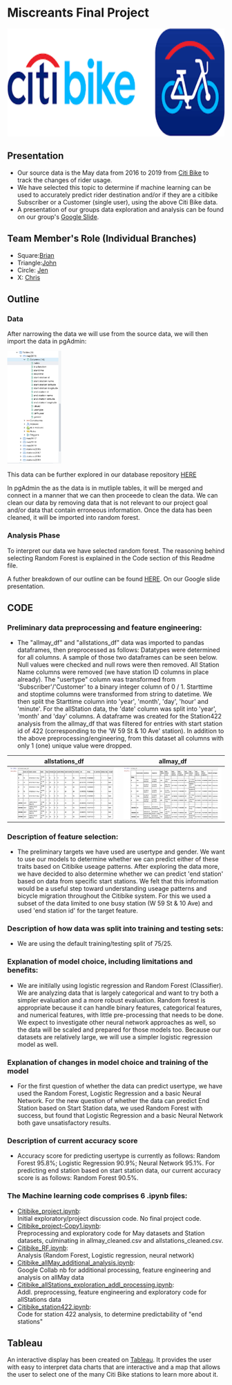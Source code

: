 # Miscreants Final Project #

<img src = "https://github.com/sheepesq/Final_Project/blob/sheepesq_branch/pictures/citibike_img.png" width = "1100" height = "250">



## Presentation ##
- Our source data is the May data from 2016 to 2019 from [Citi Bike](https://s3.amazonaws.com/tripdata/index.html) to track the changes of rider usage.
- We have selected this topic to determine if machine learning can be used to accurately predict rider destination and/or if they are a citibike Subscriber or a Customer (single user), using the above Citi Bike data. 
- A presentation of our groups data exploration and analysis can be found on our group's [Google Slide](https://docs.google.com/presentation/d/1G3FLyjWYwFp6X2XTLSqYK6MztNdIhv8ljfRgmgMvR7E/edit?usp=sharing). 

## Team Member's Role (Individual Branches) ##
- Square:[Brian](https://github.com/sheepesq/Final_Project/tree/sheepesq_branch)
- Triangle:[John](https://github.com/sheepesq/Final_Project/tree/JohnRamonetti_branch)  
- Circle: [Jen](https://github.com/sheepesq/Final_Project/tree/azarowj_branch)
- X: [Chris](https://github.com/sheepesq/Final_Project/tree/cgruns4_branch)

## Outline ## 

###  Data  ### 
After narrowing the data we will use from the source data, we will then import the data in pgAdmin:

<img src = "https://raw.githubusercontent.com/sheepesq/Final_Project/sheepesq_branch/pictures/pg_admin.png" width = "125" height = "260">

This data can be further explored in our database repository [HERE](https://github.com/sheepesq/Final_Project/tree/azarowj_branch/Database) 

In pgAdmin the as the data is in mutliple tables, it will be merged and connect in a manner that we can then proceede to clean the data. We can clean our data by removing data that is not relevant to our project goal and/or data that contain erroneous information. Once the data has been cleaned, it will be imported into random forest. 

### Analysis Phase ###
To interpret our data we have selected random forest. The reasoning behind selecting Random Forest is explained in the Code section of this Readme file. 

A futher breakdown of our outline can be found [HERE](https://docs.google.com/presentation/d/1R1OLPFjdf9XXZaw83_yAC0UdfwkrlQ2RYni-C662-nk/edit#slide=id.p). On our Google slide presentation.

## CODE ##
### Preliminary data preprocessing and feature engineering: ###
  - The "allmay_df" and "allstations_df" data was imported to pandas dataframes, then preprocessed as follows: Datatypes were determined for all columns. A sample of those two dataframes can be seen below. Null values were checked and null rows were then removed.  All Station Name columns were removed (we have station ID columns in place already).  The "usertype" column was transformed from 'Subscriber'/'Customer' to a binary integer column of  0 / 1.  Starttime and stoptime columns were transformed from string to datetime.  We then split the Starttime column into 'year', 'month', 'day', 'hour' and 'minute'.  For the allStation data, the 'date' column was split into 'year', 'month' and 'day' columns.  A dataframe was created for the Station422 analysis from the allmay_df that was filtered for entries with start station id of 422 (corresponding to the 'W 59 St & 10 Ave' station).  In addition to the above preprocessing/engineering, from this dataset all columns with only 1 (one) unique value were dropped.


allstations_df             |  allmay_df
:-------------------------:|:-------------------------:
![](https://github.com/sheepesq/Final_Project/blob/sheepesq_branch/pictures/allstations_df.png)   |  ![](https://github.com/sheepesq/Final_Project/blob/sheepesq_branch/pictures/Allmay_DF.png)

  
### Description of feature selection: ###
  - The preliminary targets we have used are usertype and gender.  We want to use our models to determine whether we can predict either of these traits based on Citibike useage patterns.  After exploring the data more, we have decided to also determine whether we can predict 'end station' based on data from specific start stations.  We felt that this information would be a useful step toward understanding useage patterns and bicycle migration throughout the Citibike system.  For this we used a subset of the data limited to one busy station (W 59 St & 10 Ave) and used 'end station id' for the target feature.

### Description of how data was split into training and testing sets: ###
  - We are using the default training/testing split of 75/25.

### Explanation of model choice, including limitations and benefits: ###
  - We are initilally using logistic regression and Random Forest (Classifier).  We are analyzing data that is largely categorical and want to try both a simpler evaluation and a more robust evaluation.  Random forest is appropriate because it can handle binary features, categorical features, and numerical features, with little pre-processing that needs to be done.  We expect to investigate other neural network approaches as well, so the data will be scaled and prepared for those models too.  Because our datasets are relatively large, we will use a simpler logistic regression model as well.

### Explanation of changes in model choice and training of the model
  - For the first question of whether the data can predict usertype, we have used the Random Forest, Logistic Regression and a basic Neural Network.  For the new question of whether the data can predict End Station based on Start Station data, we used Random Forest with success, but found that Logistic Regression and a basic Neural Network both gave unsatisfactory results.
### Description of current accuracy score
  - Accuracy score for predicting usertype is currently as follows: Random Forest 95.8%; Logistic Regression 90.9%; Neural Network 95.1%.  For predicting end station based on start station data, our current accuracy score is as follows:  Random Forest 90.5%.

### The Machine learning code comprises 6 .ipynb files:
  - [Citibike_project.ipynb](Citibike_project.ipynb):  
Initial exploratory/project discussion code. No final project code.
  - [Citibike_project-Copy1.ipynb](Citibike_project-Copy1.ipynb):  
Preprocessing and exploratory code for May datasets and Station datasets, culminating in allmay_cleaned.csv and allstations_cleaned.csv.
  - [Citibike_RF.ipynb](Citibike_RF.ipynb):  
Analysis (Random Forest, Logistic regression, neural network)
  - [Citibike_allMay_additional_analysis.ipynb](Citibike_allMay_additional_analysis.ipynb):  
Google Collab nb for additional processing, feature engineering and analysis on allMay data
  - [Citibike_allStations_exploration_addl_processing.ipynb](Citibike_allStations_exploration_addl_processing.ipynb):  
Addl. preprocessing, feature engineering and exploratory code for allStations data
  - [Citibike_station422.ipynb](Citibike_station422.ipynb):  
Code for station 422 analysis, to determine predictability of "end stations"


## Tableau ##
An interactive display has been created on [Tableau](https://public.tableau.com/app/profile/christopher.grunsfeld/viz/Citibike-FinalProject/NYCCITBIKEDASHBOARDMAIN?publish=yes). It provides the user with easy to interpret data charts that are interactive and a map that allows the user to select one of the many Citi Bike stations to learn more about it. 


